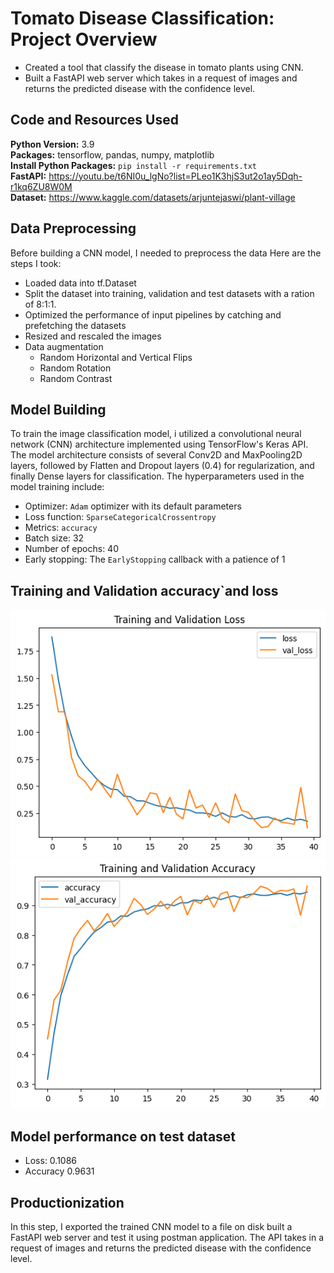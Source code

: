 # Tomato Disease Classification: Project Overview
* Created a tool that classify the disease in tomato plants using CNN.
* Built a FastAPI web server which takes in a request of images and returns the predicted disease with the confidence level.

## Code and Resources Used 
**Python Version:** 3.9  
**Packages:** tensorflow, pandas, numpy, matplotlib  
**Install Python Packages:**  ```pip install -r requirements.txt```  
**FastAPI:** https://youtu.be/t6NI0u_lgNo?list=PLeo1K3hjS3ut2o1ay5Dqh-r1kq6ZU8W0M  
**Dataset:** https://www.kaggle.com/datasets/arjuntejaswi/plant-village


## Data Preprocessing
Before building a CNN model, I needed to preprocess the data  Here are the steps I took:

- Loaded data into tf.Dataset
- Split the dataset into training, validation and test datasets with a ration of 8:1:1.
- Optimized the performance of input pipelines by catching and prefetching the datasets
- Resized and rescaled the images
- Data augmentation
	- Random Horizontal and Vertical Flips
	- Random Rotation
	- Random Contrast
	

## Model Building 
To train the image classification model, i utilized a convolutional neural network (CNN) architecture implemented using TensorFlow's Keras API. 
The model architecture consists of several Conv2D and MaxPooling2D layers, followed by Flatten and Dropout layers (0.4) for regularization, and finally Dense layers for classification. 
The hyperparameters used in the model training include:
- Optimizer: `Adam` optimizer with its default parameters
- Loss function: `SparseCategoricalCrossentropy` 
- Metrics: `accuracy`
- Batch size: 32
- Number of epochs: 40
- Early stopping: The `EarlyStopping` callback with a patience of 1

## Training and Validation accuracy`and loss
<img src="https://github.com/Gary0417/tomato_disease_classification/blob/data_preprocessing_and_model_building/images/training_and_validation_loss.png">
<img src="https://github.com/Gary0417/tomato_disease_classification/blob/data_preprocessing_and_model_building/images/training_and_validation_accuracy.png">

## Model performance on test dataset
- Loss: 0.1086
- Accuracy 0.9631

## Productionization 
In this step, I exported the trained CNN model to a file on disk built a FastAPI web server and test it using postman application. 
The API takes in a request of images and returns the predicted disease with the confidence level.

